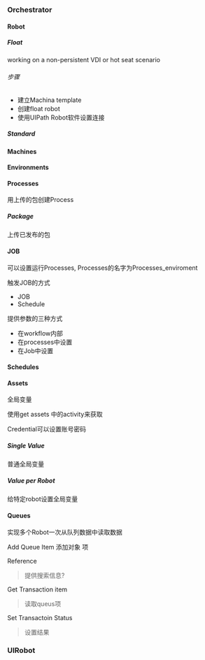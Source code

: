 ### Orchestrator

#### Robot

##### Float

working on a non-persistent VDI or hot seat scenario



###### 步骤

- 建立Machina template
- 创建float robot
- 使用UIPath Robot软件设置连接





##### Standard



#### Machines



#### Environments



#### Processes

用上传的包创建Process



##### Package

上传已发布的包



#### JOB

可以设置运行Processes, Processes的名字为Processes_enviroment



触发JOB的方式

- JOB
- Schedule



提供参数的三种方式

- 在workflow内部
- 在processes中设置
- 在Job中设置

#### Schedules



#### Assets

全局变量

使用get assets 中的activity来获取

Credential可以设置账号密码



##### Single Value

普通全局变量



##### Value per Robot

给特定robot设置全局变量



#### Queues

实现多个Robot一次从队列数据中读取数据



Add Queue Item 添加对象 项

Reference  

> 提供搜索信息?



Get Transaction item

> 读取queus项

Set Transactoin Status

> 设置结果

### UIRobot



